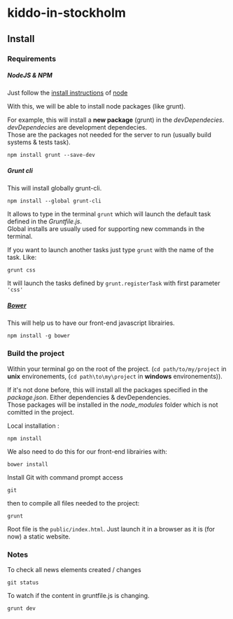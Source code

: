 # kiddo-in-stockholm

## Install

### Requirements

##### NodeJS & NPM

Just follow the [install instructions](http://nodejs.org/download/) of [node](http://nodejs.org/)

With this, we will be able to install node packages (like grunt).

For example, this will install a **new package** (grunt) in the *devDependecies*.  
*devDependecies* are development dependecies.   
Those are the packages not needed for the server to run (usually build systems & tests task). 

```
npm install grunt --save-dev
```


##### Grunt cli

This will install globally grunt-cli.  

```
npm install --global grunt-cli 
```

It allows to type in the terminal `grunt` which will launch the default task defined in the *Gruntfile.js*.  
Global installs are usually used for supporting new commands in the terminal.

If you want to launch another tasks just type `grunt` with the name of the task. Like:

```
grunt css
```

It will launch the tasks defined by `grunt.registerTask` with first parameter `'css'`

##### [Bower](http://bower.io/)

This will help us to have our front-end javascript librairies.

```
npm install -g bower
```


### Build the project

Within your terminal go on the root of the project. (`cd path/to/my/project` in **unix** environements, (`cd path\to\my\project` in **windows** environements)).

If it's not done before, this will install all the packages specified in the *package.json*. Either dependencies & devDependencies.  
Those packages will be installed in the *node_modules* folder which is not comitted in the project.

Local installation :

```
npm install
```

We also need to do this for our front-end librairies with:

```
bower install
```
Install Git with command prompt access

```
git
```

then to compile all files needed to the project:

```
grunt
```

Root file is the `public/index.html`. Just launch it in a browser as it is (for now) a static website.

### Notes

To check all news elements created / changes
```
git status
```

To watch if the content in gruntfile.js is changing.

```
grunt dev
```


